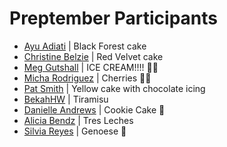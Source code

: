 # Preptember Participants

<!-- Add yourself to this file with your name, link to your GitHub profile, and your favorite cake or snack. -->

<!-- Please don't type or change anything above here. Work on your changes below. -->

- [Ayu Adiati](https://github.com/adiati98) | Black Forest cake
- [Christine Belzie](https://github.com/CBID2) | Red Velvet cake
- [Meg Gutshall](https://github.com/meg-gutshall) | ICE CREAM!!!! 🍨🍨
- [Micha Rodriguez](https://github.com/michaella23) | Cherries 🍒😊
- [Pat Smith](https://github.com/patasmith) | Yellow cake with chocolate icing
- [BekahHW](https://github.com/BekahHW) | Tiramisu
- [Danielle Andrews](https://github.com/DrAcula27) | Cookie Cake 🍪
- [Alicia Bendz](https://github.com/albendz) | Tres Leches
- [Silvia Reyes](https://github.com/NathaliaReyes) | Genoese 🎂

